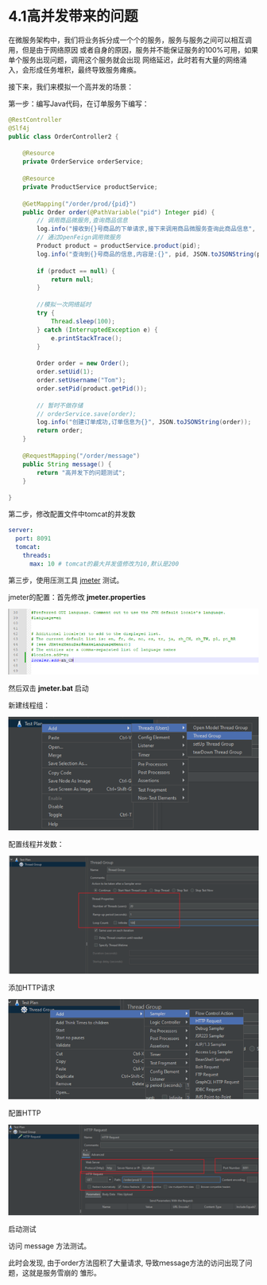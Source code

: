# 4.1高并发带来的问题

在微服务架构中，我们将业务拆分成一个个的服务，服务与服务之间可以相互调用，但是由于网络原因 或者自身的原因，服务并不能保证服务的100%可用，如果单个服务出现问题，调用这个服务就会出现 网络延迟，此时若有大量的网络涌入，会形成任务堆积，最终导致服务瘫痪。

接下来，我们来模拟一个高并发的场景：

第一步：编写Java代码，在订单服务下编写：

```java
@RestController
@Slf4j
public class OrderController2 {

    @Resource
    private OrderService orderService;

    @Resource
    private ProductService productService;

    @GetMapping("/order/prod/{pid}")
    public Order order(@PathVariable("pid") Integer pid) {
        // 调用商品微服务,查询商品信息
        log.info("接收到{}号商品的下单请求,接下来调用商品微服务查询此商品信息", pid);
        // 通过OpenFeign调用微服务
        Product product = productService.product(pid);
        log.info("查询到{}号商品的信息,内容是:{}", pid, JSON.toJSONString(product));

        if (product == null) {
            return null;
        }

        //模拟一次网络延时
        try {
            Thread.sleep(100);
        } catch (InterruptedException e) {
            e.printStackTrace();
        }

        Order order = new Order();
        order.setUid(1);
        order.setUsername("Tom");
        order.setPid(product.getPid());

        // 暂时不做存储
        // orderService.save(order);
        log.info("创建订单成功,订单信息为{}", JSON.toJSONString(order));
        return order;
    }

    @RequestMapping("/order/message")
    public String message() {
        return "高并发下的问题测试";
    }

}
```

第二步，修改配置文件中tomcat的并发数

```yaml
server:
  port: 8091
  tomcat:
    threads:
      max: 10 # tomcat的最大并发值修改为10,默认是200
```

第三步，使用压测工具 [jmeter](https://jmeter.apache.org/download\_jmeter.cgi) 测试。

jmeter的配置：首先修改 **jmeter.properties**&#x20;

![](<../.gitbook/assets/image (31).png>)

然后双击 **jmeter.bat** 启动

新建线程组：

![](<../.gitbook/assets/image (39).png>)

配置线程并发数：

![](<../.gitbook/assets/image (3).png>)

添加HTTP请求

![](<../.gitbook/assets/image (18).png>)

配置HTTP

![](<../.gitbook/assets/image (27).png>)

启动测试

访问 message 方法测试。

此时会发现, 由于order方法囤积了大量请求, 导致ｍessage方法的访问出现了问题，这就是服务雪崩的 雏形。

